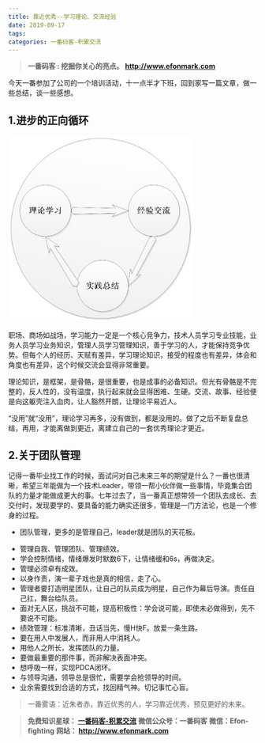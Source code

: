 ```yaml
---
title: 靠近优秀--学习理论、交流经验
date: 2019-09-17
tags: 
categories: 一番码客-积累交流
---
```


> **一番码客 : 挖掘你关心的亮点。**
> **http://www.efonmark.com**

今天一番参加了公司的一个培训活动，十一点半才下班，回到家写一篇文章，做一些总结，谈一些感想。

<!-- more -->

## 1.进步的正向循环

<img src="2019-09-17-靠近优秀--学习理论、交流经验\kaojinyouxiu1.jpg" style="zoom:40%;" />

职场、商场如战场，学习能力一定是一个核心竞争力，技术人员学习专业技能，业务人员学习业务知识，管理人员学习管理知识，善于学习的人，才能保持竞争优势。但每个人的经历、天赋有差异，学习理论知识，接受的程度也有差异，体会和角度也有差异，这个时候交流会显得非常重要。

理论知识，是框架，是骨骼，是很重要，也是成事的必备知识。但光有骨骼是不完整的，反人性的，没有温度，执行起来就会显得困难、生硬。交流、故事、经验便是向这躯壳注入血肉，让人豁然开朗，让理论平易近人。

“没用”就“没用”，理论学习再多，没有做到，都是没用的。做了之后不断复盘总结，再用，才能离做到更近，离建立自己的一套优秀理论才更近。

## 2.关于团队管理

记得一番毕业找工作的时候，面试问对自己未来三年的期望是什么？一番也很清晰，希望三年能做为一个技术Leader，带领一帮小伙伴做一些事情，毕竟集合团队的力量才能做成更大的事。七年过去了，当一番真正想带领一个团队去成长、去交付时，发现要学的、要具备的能力确实还很多，管理是一门方法论，也是一个修身的过程。

* 团队管理，更多的是管理自己，leader就是团队的天花板。

- 管理自我、管理团队、管理绩效。
- 学会控制情绪，情绪爆发时默数6下，让情绪缓和6s，再做决定。
- 管理必须卓有成效。
- 以身作责，演一辈子戏也是真的相信，走了心。
- 管理者要打造明星团队，让自己的队员成为明星，自己作为幕后导演。责任自己扛，舞台给队员。
- 面对无人区，挑战不可能，提高积极性：学会说可能，即使未必做得到，先不要说不可能。
- 绩效管理：标准清晰，丑话当先，慢H快F。放爱一条生路。
- 要在用人中发展人，而非用人中消耗人。
- 用他人之所长，发挥团队的力量。
- 要做最重要的那件事，而非解决表面冲突。
- 想呼吸一样，实现PDCA闭环。
- 与领导沟通，领导总是很忙，需要学会抢领导的时间。
- 业余需要找到合适的方式，找回精气神。切记事忙心盲。



> 一番雾语：近朱者赤，靠近优秀的人，学习靠近优秀，预见更好的未来。



> **免费知识星球： [一番码客-积累交流](https://t.zsxq.com/NRVBURr)**
> **微信公众号：一番码客**
> **微信：Efon-fighting**
> **网站： http://www.efonmark.com**